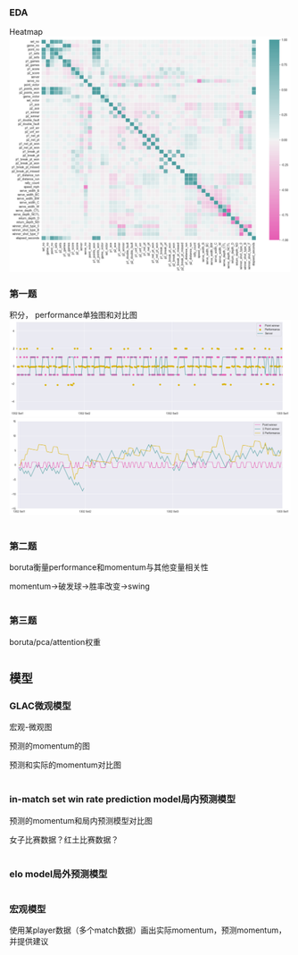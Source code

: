 ### EDA
Heatmap
![heatmap.png](graphs%2Fheatmap.png)


### 第一题
积分， performance单独图和对比图
![point vs performance vs server.png](graphs%2Fpoint%20vs%20performance%20vs%20server.png)
![point vs sigma_point vs sigma_performance.png](graphs%2Fpoint%20vs%20sigma_point%20vs%20sigma_performance.png)


#
### 第二题
boruta衡量performance和momentum与其他变量相关性

momentum->破发球->胜率改变->swing

#
### 第三题
boruta/pca/attention权重

#
## 模型

### GLAC微观模型
宏观-微观图

预测的momentum的图

预测和实际的momentum对比图

#
### in-match set win rate prediction model局内预测模型

预测的momentum和局内预测模型对比图

女子比赛数据？红土比赛数据？

#
### elo model局外预测模型

#
### 宏观模型

使用某player数据（多个match数据）画出实际momentum，预测momentum，并提供建议

